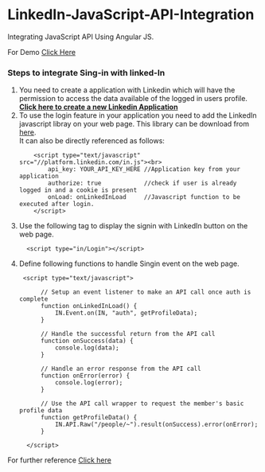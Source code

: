 # LinkedIn-JavaScript-API-Integration
Integrating JavaScript API Using Angular JS.

For Demo <a href="http://linkedinapp.s3-website-us-west-1.amazonaws.com/"> Click Here </a>


<H3> Steps to integrate Sing-in with linked-In</H3>
<ol>
<li> You need to create a application with Linkedin which will have the permission to access the data available of the logged in users          profile.<br>
     <a href="https://www.linkedin.com/secure/developer?newapp="><b>Click here to create a new Linkedin Application</b></a>
</li>
<li> To use the login feature in your application you need to add the LinkedIn javascript libray on your web page.
     This library can be download from <a href="http://platform.linkedin.com/in.js" > here</a>.<br>
     It can also be directly referenced as follows:
     <br>
     
        <script type="text/javascript" src="//platform.linkedin.com/in.js"><br>
            api_key: YOUR_API_KEY_HERE //Application key from your application
            authorize: true            //check if user is already logged in and a cookie is present
            onLoad: onLinkedInLoad     //Javascript function to be executed after login.
        </script>
</li>
<li> Use the following tag to display the signin with LinkedIn button on the web page. <br>

      <script type="in/Login"></script>
</li>
<li>
     Define following functions to handle Singin event on the web page.
     
     <script type="text/javascript">
    
          // Setup an event listener to make an API call once auth is complete
          function onLinkedInLoad() {
              IN.Event.on(IN, "auth", getProfileData);
          }

          // Handle the successful return from the API call
          function onSuccess(data) {
              console.log(data);
          }

          // Handle an error response from the API call
          function onError(error) {
              console.log(error);
          }

          // Use the API call wrapper to request the member's basic profile data
          function getProfileData() {
              IN.API.Raw("/people/~").result(onSuccess).error(onError);
          }

      </script>
</li>
</ol>

For further reference <a href="https://developer.linkedin.com/docs/signin-with-linkedin"> Click here</a>

